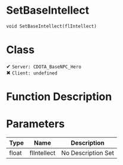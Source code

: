# SetBaseIntellect
```
void SetBaseIntellect(flIntellect)
```
# Class
✔ `Server: CDOTA_BaseNPC_Hero`  
✖ `Client: undefined`  

# Function Description

# Parameters
Type|Name|Description
--|--|--
float|flIntellect|No Description Set
